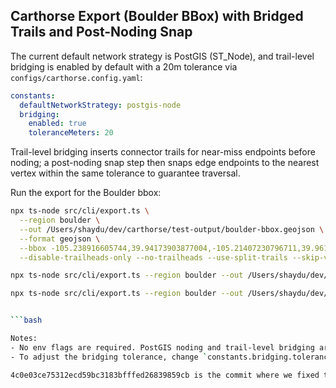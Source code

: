 ## Carthorse Export (Boulder BBox) with Bridged Trails and Post-Noding Snap

The current default network strategy is PostGIS (ST_Node), and trail-level bridging is enabled by default with a 20m tolerance via `configs/carthorse.config.yaml`:

```yaml
constants:
  defaultNetworkStrategy: postgis-node
  bridging:
    enabled: true
    toleranceMeters: 20
```

Trail-level bridging inserts connector trails for near-miss endpoints before noding; a post-noding snap step then snaps edge endpoints to the nearest vertex within the same tolerance to guarantee traversal.

Run the export for the Boulder bbox:

```bash
npx ts-node src/cli/export.ts \
  --region boulder \
  --out /Users/shaydu/dev/carthorse/test-output/boulder-bbox.geojson \
  --format geojson \
  --bbox -105.238916605744,39.94173903877004,-105.21407230796711,39.961563470007604 \
  --disable-trailheads-only --no-trailheads --use-split-trails --skip-validation --no-cleanup
```
```bash
npx ts-node src/cli/export.ts --region boulder --out /Users/shaydu/dev/carthorse/test-output/boulder-degree-colored-export.geojson --format geojson --bbox -105.29123174925316,39.96928418458248,-105.28050515816028,39.981172777276015 --disable-trailheads-only --no-trailheads --use-split-trails --skip-validation --no-cleanup --verbose --source cotrex

npx ts-node src/cli/export.ts --region boulder --out /Users/shaydu/dev/carthorse/test-output/boulder-layers-1-2-only.geojson --format geojson --bbox -105.29123174925316,39.96928418458248,-105.28050515816028,39.981172777276015 --disable-trailheads-only --no-trailheads --use-split-trails --skip-validation --no-cleanup --verbose --source cotrex


```bash

Notes:
- No env flags are required. PostGIS noding and trail-level bridging are driven by config.
- To adjust the bridging tolerance, change `constants.bridging.toleranceMeters` and re-run.

4c0e03ce75312ecd59bc3183bfffed26839859cb is the commit where we fixed the community ditch trail merges - still issues with otehr mergees in that small bbox we are now working on at 10:20 am 8, 10